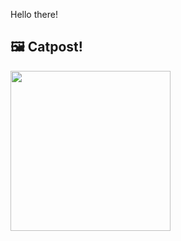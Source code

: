 Hello there!



## 🖼️ Catpost!

<sub>
    <img src="https://cdn2.thecatapi.com/images/MTcxMzEwMA.jpg" height="256">
</sub>

